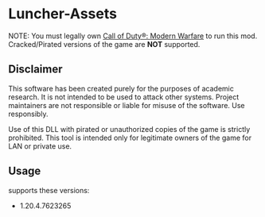 # Luncher-Assets

NOTE: You must legally own [Call of Duty®: Modern Warfare](https://store.steampowered.com/app/2000950/) to run this mod. Cracked/Pirated versions of the game are **NOT** supported.

## Disclaimer

This software has been created purely for the purposes of
academic research. It is not intended to be used to attack
other systems. Project maintainers are not responsible or
liable for misuse of the software. Use responsibly.

Use of this DLL with pirated or unauthorized copies of the game is strictly prohibited. This tool is intended only for legitimate owners of the game for LAN or private use.

## Usage

supports these versions:  
- 1.20.4.7623265
